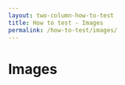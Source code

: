 ```yaml
---
layout: two-column-how-to-test
title: How to test - Images
permalink: /how-to-test/images/
---
```


# Images